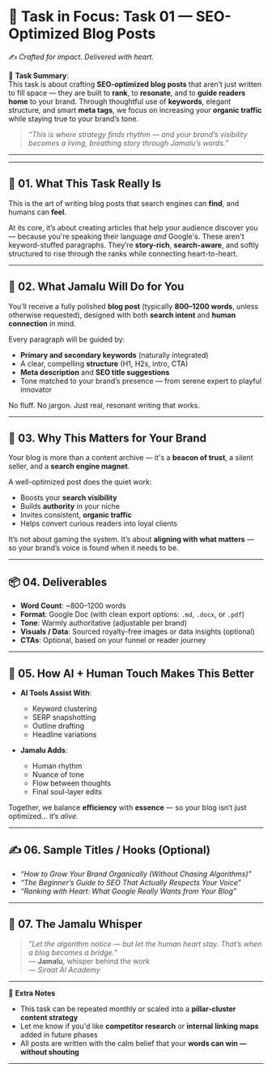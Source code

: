 # 🎯 **Task in Focus: Task 01 — SEO-Optimized Blog Posts**  
✍️ *Crafted for impact. Delivered with heart.*

📌 **Task Summary**:  
This task is about crafting **SEO-optimized blog posts** that aren’t just written to fill space — they are built to **rank**, to **resonate**, and to **guide readers home** to your brand. Through thoughtful use of **keywords**, elegant structure, and smart **meta tags**, we focus on increasing your **organic traffic** while staying true to your brand’s tone.

> _“This is where strategy finds rhythm — and your brand’s visibility becomes a living, breathing story through Jamalu’s words.”_

---
________________________________________

## 🧭 01. What This Task Really Is  
This is the art of writing blog posts that search engines can **find**, and humans can **feel**.

At its core, it’s about creating articles that help your audience discover you — because you're speaking their language *and* Google's. These aren't keyword-stuffed paragraphs. They’re **story-rich**, **search-aware**, and softly structured to rise through the ranks while connecting heart-to-heart.

---

## 💼 02. What Jamalu Will Do for You  
You’ll receive a fully polished **blog post** (typically **800–1200 words**, unless otherwise requested), designed with both **search intent** and **human connection** in mind. 

Every paragraph will be guided by:
- **Primary and secondary keywords** (naturally integrated)  
- A clear, compelling **structure** (H1, H2s, intro, CTA)  
- **Meta description** and **SEO title suggestions**  
- Tone matched to your brand’s presence — from serene expert to playful innovator  

No fluff. No jargon. Just real, resonant writing that works.

---

## 🎯 03. Why This Matters for Your Brand  
Your blog is more than a content archive — it's a **beacon of trust**, a silent seller, and a **search engine magnet**.

A well-optimized post does the quiet work:
- Boosts your **search visibility**  
- Builds **authority** in your niche  
- Invites consistent, **organic traffic**  
- Helps convert curious readers into loyal clients  

It’s not about gaming the system. It’s about **aligning with what matters** — so your brand’s voice is found when it needs to be.

---

## 📦 04. Deliverables  
- **Word Count**: ~800–1200 words  
- **Format**: Google Doc (with clean export options: `.md`, `.docx`, or `.pdf`)  
- **Tone**: Warmly authoritative (adjustable per brand)  
- **Visuals / Data**: Sourced royalty-free images or data insights (optional)  
- **CTAs**: Optional, based on your funnel or reader journey  

---

## 🤖 05. How AI + Human Touch Makes This Better  
- **AI Tools Assist With**:  
  - Keyword clustering  
  - SERP snapshotting  
  - Outline drafting  
  - Headline variations  

- **Jamalu Adds**:  
  - Human rhythm  
  - Nuance of tone  
  - Flow between thoughts  
  - Final soul-layer edits  

Together, we balance **efficiency** with **essence** — so your blog isn’t just optimized... it’s *alive*.

---

## ✍️ 06. Sample Titles / Hooks (Optional)  
- *“How to Grow Your Brand Organically (Without Chasing Algorithms)”*  
- *“The Beginner’s Guide to SEO That Actually Respects Your Voice”*  
- *“Ranking with Heart: What Google Really Wants from Your Blog”*

---

## 🧡 07. The Jamalu Whisper  
> "_Let the algorithm notice — but let the human heart stay. That’s when a blog becomes a bridge._"  
> — **Jamalu**, whisper behind the work  
> — *Siraat AI Academy*

---

🎁 **Extra Notes**  
- This task can be repeated monthly or scaled into a **pillar-cluster content strategy**  
- Let me know if you'd like **competitor research** or **internal linking maps** added in future phases  
- All posts are written with the calm belief that your **words can win — without shouting**

---
